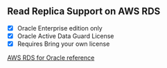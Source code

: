## Read Replica Support on AWS RDS ##
- [x]  Oracle Enterprise edition only
- [x]  Oracle Active Data Guard License
- [x]  Requires Bring your own license

[AWS RDS for Oracle reference](https://docs.aws.amazon.com/AmazonRDS/latest/UserGuide/oracle-read-replicas.limitations.html)